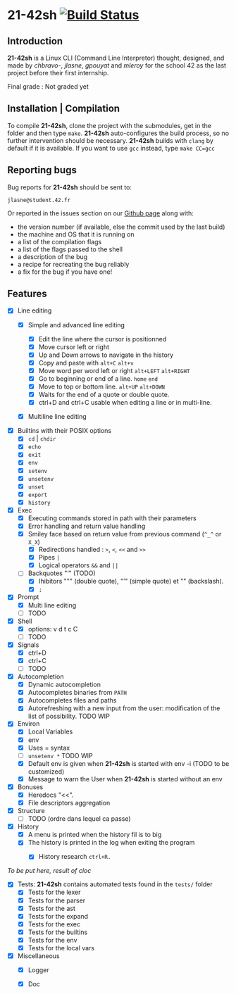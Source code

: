 # 21-42sh [![Build Status](https://travis-ci.com/cbcercas/21-42sh.svg?token=MVpT9pWnUSbCfBPKvyfA&branch=master)](https://travis-ci.com/cbcercas/21-42sh)

## Introduction

**21-42sh** is a Linux CLI (Command Line Interpretor) thought, designed, and made by *chbravo-*, *jlasne*, *gpouyat* and *mleroy* for the school 42 as the last project before their first internship.

Final grade : Not graded yet

## Installation | Compilation
To compile **21-42sh**, clone the project with the submodules, get in the folder and then type `make`.  **21-42sh** auto-configures the build process, so no further intervention should be necessary.  **21-42sh**
builds with `clang` by default if it is available.  If you want to use `gcc` instead, type `make CC=gcc`


## Reporting bugs

Bug reports for **21-42sh** should be sent to:

	jlasne@student.42.fr
Or reported in the issues section on our [Github page](https://github.com/cbcercas/21-42sh) along with:
* the version number (if available, else the commit used by the last build)
* the machine and OS that it is running on
* a list of the compilation flags
* a list of the flags passed to the shell
* a description of the bug
* a recipe for recreating the bug reliably
* a fix for the bug if you have one!

## Features

- [x] Line editing
  - [x] Simple and advanced line editing
	- [x] Edit the line where the cursor is positionned
	- [x] Move cursor left or right
	- [x] Up and Down arrows to navigate in the history
	- [x] Copy and paste with `alt+C` `alt+v`
	- [x] Move word per word left or right `alt+LEFT` `alt+RIGHT`
	- [x] Go to beginning or end of a line. `home` `end`
	- [x] Move to top or bottom line. `alt+UP` `alt+DOWN`
	- [x] Waits for the end of a quote or double quote.
	- [x] ctrl+D and ctrl+C usable when editing a line or in multi-line.
  - [x] Multiline line editing
  

- [x] Builtins with their POSIX options
	- [x] `cd` | `chdir`
	- [x] `echo`
	- [x] `exit`
	- [x] `env`
	- [x] `setenv`
	- [x] `unsetenv`
	- [x] `unset`
	- [x] `export`
	- [x] `history`

- [x] Exec
	- [x] Executing commands stored in path with their parameters
	- [x] Error handling and return value handling
  - [x] Smiley face based on return value from previous command (`^_^` or `X_X`)
	- [x] Redirections handled : `>`, `<`, `<<` and `>>`
	- [x] Pipes `|`
	- [x] Logical operators `&&` and `||`
  - [ ] Backquotes "‘" (TODO)
	- [x] Ihibitors """ (double quote), "’" (simple quote) et "\" (backslash).
	- [x] `;`

- [x] Prompt
  - [x] Multi line editing
  - [ ] TODO

- [x] Shell
  - [x] options: v d t c C
  - [ ] TODO

- [x] Signals 
	- [x] ctrl+D
	- [x] ctrl+C
  - [ ] TODO
  
- [x] Autocompletion
	- [x] Dynamic autocompletion
  - [x] Autocompletes binaries from `PATH`
  - [x] Autocompletes files and paths
  - [x] Autorefreshing with a new input from the user: modification of the list of possibility. TODO WIP
  
- [x] Environ
	- [x] Local Variables
  - [x] env
  - [x] Uses = syntax
  - [ ] `unsetenv *` TODO WIP
  - [x] Default env is given when **21-42sh** is started with env -i (TODO to be customized)
  - [x] Message to warn the User when **21-42sh** is started without an env

- [x] Bonuses
	- [x] Heredocs "<<".
	- [x] File descriptors aggregation

- [x] Structure
	- [ ] TODO (ordre dans lequel ca passe)

- [x] History
  - [x] A menu is printed when the history fil is to big
  - [x] The history is printed in the log when exiting the program
	- [x] History research `ctrl+R.`
  

*To be put here, result of cloc*
- [x] Tests: **21-42sh** contains automated tests found in the `tests/` folder
  - [x] Tests for the lexer
  - [x] Tests for the parser
  - [x] Tests for the ast
  - [x] Tests for the expand
  - [x] Tests for the exec
  - [x] Tests for the builtins
  - [x] Tests for the env
  - [x] Tests for the local vars

- [x] Miscellaneous
  -[x] Logger
  -[x] Doc

